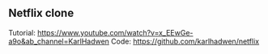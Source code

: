 ## Netflix clone

Tutorial: https://www.youtube.com/watch?v=x_EEwGe-a9o&ab_channel=KarlHadwen
Code: https://github.com/karlhadwen/netflix
